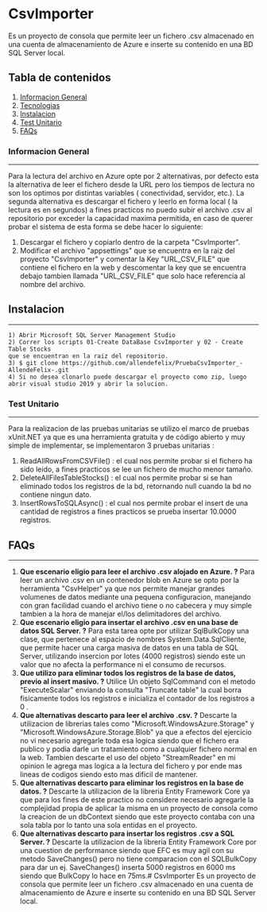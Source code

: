 # CsvImporter
Es un proyecto de consola que permite leer un fichero .csv almacenado en una cuenta de almacenamiento de Azure e inserte su contenido en una BD SQL Server local. 



## Tabla de contenidos
1. [Informacion General](#general-info)
2. [Tecnologias](#technologies)
3. [Instalacion](#installation)
4. [Test Unitario](#collaboration)
5. [FAQs](#faqs)

### Informacion General
***
Para la lectura del archivo en Azure opte por 2 alternativas, por defecto esta la alternativa de leer el fichero desde la URL pero los tiempos de lectura no son los optimos por distintas variables ( conectividad, servidor, etc.).
La segunda alternativa es descargar el fichero y leerlo en forma local ( la lectura es en segundos) a fines practicos no puedo subir el archivo .csv al repositorio por exceder la capacidad maxima permitida, en caso de querer probar el sistema de esta forma se debe hacer lo siguiente:
1) Descargar el fichero y copiarlo dentro de la carpeta "CsvImporter".
2) Modificar el archivo "appsettings" que se encuentra en la raiz del proyecto "CsvImporter" y comentar la Key "URL_CSV_FILE" que contiene el fichero en la web y descomentar la key que se encuentra debajo tambien llamada "URL_CSV_FILE" que solo hace referencia al nombre del archivo.

## Instalacion
*** 
```
1) Abrir Microsoft SQL Server Management Studio
2) Correr los scripts 01-Create DataBase CsvImporter y 02 - Create Table Stocks
que se encuentran en la raiz del repositorio.
3) $ git clone https://github.com/allendefelix/PruebaCsvImporter_-AllendeFelix-.git
4) Si no desea clonarlo puede descargar el proyecto como zip, luego abrir visual studio 2019 y abrir la solucion. 
```
### Test Unitario
***
Para la realizacion de las pruebas unitarias se utilizo el marco de pruebas xUnit.NET ya que es una herramienta gratuita y de código abierto y muy simple de implementar, se implementaron 3 pruebas unitarias :
1) ReadAllRowsFromCSVFile() : el cual nos permite probar si el fichero ha sido leido, a fines practicos se lee un fichero de mucho menor tamaño.
2) DeleteAllFilesTableStocks() : el cual nos permite probar si se han eliminado todos los registros de la bd, retornando null cuando la bd no contiene ningun dato.
3) InsertRowsToSQLAsync() : el cual nos permite probar el insert de una cantidad de registros a fines practicos se prueba insertar 10.0000 registros.
## FAQs
***
1. **Que escenario eligio para leer el archivo .csv alojado en Azure. ?**
Para leer un archivo .csv en un contenedor blob en Azure se opto por la herramienta "CsvHelper" ya que nos permite manejar grandes volumenes de datos mediante una pequena configuracion, manejando con gran facilidad cuando el archivo tiene o no cabecera y muy simple tambien a la hora de manejar el/los delimitadores del archivo.
2. __Que escenario eligio para insertar el archivo .csv en una base de datos SQL Server. ?__ 
Para esta tarea opte por utilizar SqlBulkCopy una clase, que pertenece al espacio de nombres System.Data.SqlCliente, que permite hacer una carga masiva de datos en una tabla de SQL Server, utilizando insercion por lotes (4000 registros) siendo este un valor que no afecta la performance ni el consumo de recursos.
3. **Que utilizo para eliminar todos los registros de la base de datos, previo al insert masivo. ?**
Utilice Un objeto SqlCommand con el metodo "ExecuteScalar" enviando la consulta "Truncate table" la cual borra fisicamente todos los registros e inicializa el contador de los registros a 0 .
4. **Que alternativas descarto para leer el archivo .csv. ?**
Descarte la utilizacion de librerias tales como "Microsoft.WindowsAzure.Storage" y "Microsoft.WindowsAzure.Storage.Blob" ya que a efectos del ejercicio no vi necesario agregarle toda esa logica siendo que el fichero era publico y podia darle un tratamiento como a cualquier fichero normal en la web.
Tambien descarte el uso del objeto "StreamReader" en mi opinion le agrega mas logica a la lectura del fichero y por ende mas lineas de codigos siendo esto mas dificil de mantener.
5. **Que alternativas descarto para eliminar los registros en la base de datos. ?**
Descarte la utilizacion de la  libreria Entity Framework Core ya que para los fines de este practico no considere necesario agregarle la complejidad propia de aplicar la misma en un proyecto de consola como la creacion de un dbContext siendo que este proyecto contaba con una sola tabla por lo tanto una sola entidas en el proyecto.
6. **Que alternativas descarto para insertar los registros .csv a SQL Server. ?**
Descarte la utilizacion de la  libreria Entity Framework Core por una cuestion de performance siendo que EFC es muy agil con su metodo SaveChanges() pero no tiene comparacion con el SQLBulkCopy para dar un ej. SaveChanges() inserta 5000 registros en 6000 ms siendo que BulkCopy lo hace en 75ms.# CsvImporter
Es un proyecto de consola que permite leer un fichero .csv almacenado en una cuenta de almacenamiento de Azure e inserte su contenido en una BD SQL Server local. 
